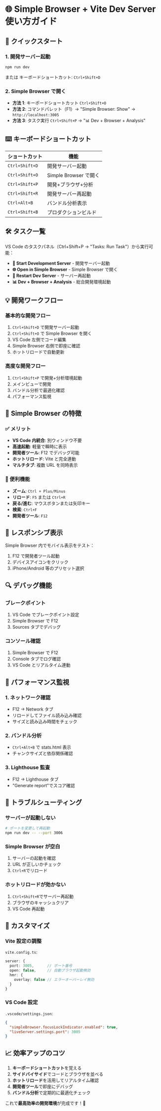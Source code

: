 # 🌐 Simple Browser + Vite Dev Server 使い方ガイド

## 🚀 クイックスタート

### 1. 開発サーバー起動

```bash
npm run dev
```

または キーボードショートカット: `Ctrl+Shift+D`

### 2. Simple Browser で開く

- **方法 1**: キーボードショートカット `Ctrl+Shift+O`
- **方法 2**: コマンドパレット（F1）→ "Simple Browser: Show" → `http://localhost:3005`
- **方法 3**: タスク実行 `Ctrl+Shift+P` → "📊 Dev + Browser + Analysis"

## ⌨️ キーボードショートカット

| ショートカット | 機能                  |
| -------------- | --------------------- |
| `Ctrl+Shift+D` | 開発サーバー起動      |
| `Ctrl+Shift+O` | Simple Browser で開く |
| `Ctrl+Shift+P` | 開発+ブラウザ+分析    |
| `Ctrl+Shift+R` | 開発サーバー再起動    |
| `Ctrl+Alt+B`   | バンドル分析表示      |
| `Ctrl+Shift+B` | プロダクションビルド  |

## 🛠️ タスク一覧

VS Code のタスクパネル（Ctrl+Shift+P → "Tasks: Run Task"）から実行可能：

- **🚀 Start Development Server** - 開発サーバー起動
- **🌐 Open in Simple Browser** - Simple Browser で開く
- **🔄 Restart Dev Server** - サーバー再起動
- **📊 Dev + Browser + Analysis** - 総合開発環境起動

## 💡 開発ワークフロー

### 基本的な開発フロー

1. `Ctrl+Shift+D` で開発サーバー起動
2. `Ctrl+Shift+O` で Simple Browser を開く
3. VS Code 左側でコード編集
4. Simple Browser 右側で即座に確認
5. ホットリロードで自動更新

### 高度な開発フロー

1. `Ctrl+Shift+P` で開発+分析環境起動
2. メインビューで開発
3. バンドル分析で最適化確認
4. パフォーマンス監視

## 🎯 Simple Browser の特徴

### ✅ メリット

- **VS Code 内統合**: 別ウィンドウ不要
- **高速起動**: 軽量で瞬時に表示
- **開発者ツール**: F12 でデバッグ可能
- **ホットリロード**: Vite と完全連動
- **マルチタブ**: 複数 URL を同時表示

### 🔧 便利機能

- **ズーム**: `Ctrl + Plus/Minus`
- **リロード**: `F5` または `Ctrl+R`
- **戻る/進む**: マウスボタンまたは矢印キー
- **検索**: `Ctrl+F`
- **開発者ツール**: `F12`

## 📱 レスポンシブ表示

Simple Browser 内でモバイル表示をテスト：

1. F12 で開発者ツール起動
2. デバイスアイコンをクリック
3. iPhone/Android 等のプリセット選択

## 🔍 デバッグ機能

### ブレークポイント

1. VS Code でブレークポイント設定
2. Simple Browser で F12
3. Sources タブでデバッグ

### コンソール確認

1. Simple Browser で F12
2. Console タブでログ確認
3. VS Code とリアルタイム連動

## 🚀 パフォーマンス監視

### 1. ネットワーク確認

- F12 → Network タブ
- リロードしてファイル読み込み確認
- サイズと読み込み時間をチェック

### 2. バンドル分析

- `Ctrl+Alt+B` で stats.html 表示
- チャンクサイズと依存関係確認

### 3. Lighthouse 監査

- F12 → Lighthouse タブ
- "Generate report"でスコア確認

## 🔧 トラブルシューティング

### サーバーが起動しない

```bash
# ポートを変更して再起動
npm run dev -- --port 3006
```

### Simple Browser が空白

1. サーバーの起動を確認
2. URL が正しいかチェック
3. `Ctrl+R`でリロード

### ホットリロードが効かない

1. `Ctrl+Shift+R`でサーバー再起動
2. ブラウザのキャッシュクリア
3. VS Code 再起動

## 🎨 カスタマイズ

### Vite 設定の調整

`vite.config.ts`:

```typescript
server: {
  port: 3005,      // ポート番号
  open: false,     // 自動ブラウザ起動無効
  hmr: {
    overlay: false // エラーオーバーレイ無効
  }
}
```

### VS Code 設定

`.vscode/settings.json`:

```json
{
  "simpleBrowser.focusLockIndicator.enabled": true,
  "liveServer.settings.port": 3005
}
```

## 📈 効率アップのコツ

1. **キーボードショートカット**を覚える
2. **サイドバイサイド**でコードとブラウザを並べる
3. **ホットリロード**を活用してリアルタイム確認
4. **開発者ツール**で即座にデバッグ
5. **バンドル分析**で定期的に最適化チェック

これで**最高効率の開発環境**が完成です！🎉
